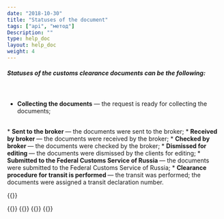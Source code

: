 ```yaml
---
date: "2018-10-30"
title: "Statuses of the document"
tags: ["api", "метод"]
Description: ""
type: help_doc
layout: help_doc
weight: 4
---
```


##### Statuses of the customs clearance documents can be the following:
<br/>


* <b>Collecting the documents</b> — the request is ready for collecting the documents; 
<br/>
* <b>Sent to the broker </b> — the documents were sent to the broker; 
* <b>Received by broker </b> — the documents were received by the broker;
* <b>Checked by broker </b> — the documents were checked by the broker;
* <b>Dismissed for editing </b> — the documents were dismissed by the clients for editing;
* <b>Submitted to the Federal Customs Service of Russia </b> — the documents were submitted to the Federal Customs Service of Russia;
* <b>Clearance procedure for transit is performed </b> — the transit was performed; the documents were assigned a transit declaration number. 

{{<isHelpful>}}

{{<seeAlso>}}
    {{<seeAlsoItem link="/en/customs_documents/download_and_send/" text="How to upload the documents">}}
    {{<seeAlsoItem link="/en/customs_documents/reloading/" text="How to additionally upload documents">}}
{{</seeAlso>}}
